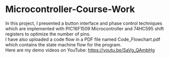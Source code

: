 # Microcontroller-Course-Work
In this project, I presented a button interface and phase control techniques which are implemented with PIC16F1509 Microcontroller and 74HC595 shift registers to optimize the number of pins.\
I have also uploaded a code flow in a PDF file named Code_Flowchart.pdf which contains the state machine flow for the program. \
Here are my demo videos on YouTube: https://youtu.be/SaVg_QAmbHg
